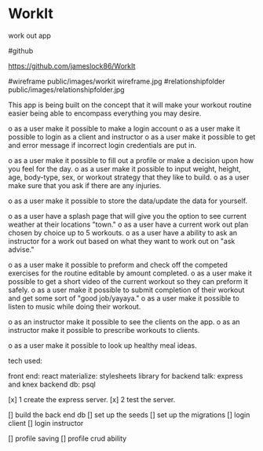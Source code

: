 # WorkIt
work out app

#github


https://github.com/jameslock86/WorkIt

#wireframe
public/images/workit wireframe.jpg
#relationshipfolder
public/images/relationshipfolder.jpg

This app is being built on the concept that it will make your workout routine easier being able to encompass everything you may desire.



o 	as a user make it possible to make a login account
o 	as a user make it possible to login as a client and instructor
o 	as a user make it possible to get and error message if 		 	  incorrect login credentials are put in.



o	  as a user make it possible to fill out a profile or make a decision upon how you feel for the day.
o 	as a user make it possible to input weight, height, age, body-type, sex, or workout strategy that they like to build.
o  	as a user make sure that you ask if there are any injuries.

o	  as a user make it possible to store the data/update the data for yourself.



o 	as a user have a splash page that will give you the option to see current weather at their locations "town."
o  	as a user have a current work out plan chosen by choice up to 5 workouts.
o 	as a user have a ability to ask an instructor for a work out based on what they want to work out on "ask advise."



o 	as a user make it possible to preform and check off the competed exercises for the routine editable by amount completed.
o 	as a user make it possible to get a short video of the current workout so they can preform it safely.
o 	as a user make it possible to submit completion of their workout and get some sort of "good job/yayaya."
o  	as a user make it possible to listen to music while doing their workout.



o 	as an instructor make it possible to see the clients on the app.
o 	as an instructor make it possible to prescribe workouts to clients.



o 	as a user make it possible to look up healthy meal ideas.  



tech used:


front end: react
materialize: stylesheets
library for backend talk: express and knex
backend db: psql




[x] 1 create the express server.
[x] 2 test the server.


[] build the back end db
[] set up the seeds
[] set up the migrations
[] login client
[] login instructor


[] profile saving
[] profile crud ability
